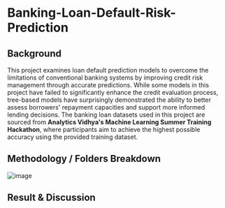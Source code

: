 ﻿# Banking-Loan-Default-Risk-Prediction

## Background
This project examines loan default prediction models to overcome the limitations of conventional banking systems by improving credit risk management through accurate predictions. While some models in this project have failed to significantly enhance the credit evaluation process, tree-based models have surprisingly demonstrated the ability to better assess borrowers' repayment capacities and support more informed lending decisions. The banking loan datasets used in this project are sourced from **Analytics Vidhya's Machine Learning Summer Training Hackathon**, where participants aim to achieve the highest possible accuracy using the provided training dataset.

## Methodology / Folders Breakdown
![image](https://github.com/user-attachments/assets/aee069de-1d00-4af8-b003-182780a3665f)

## Result & Discussion
